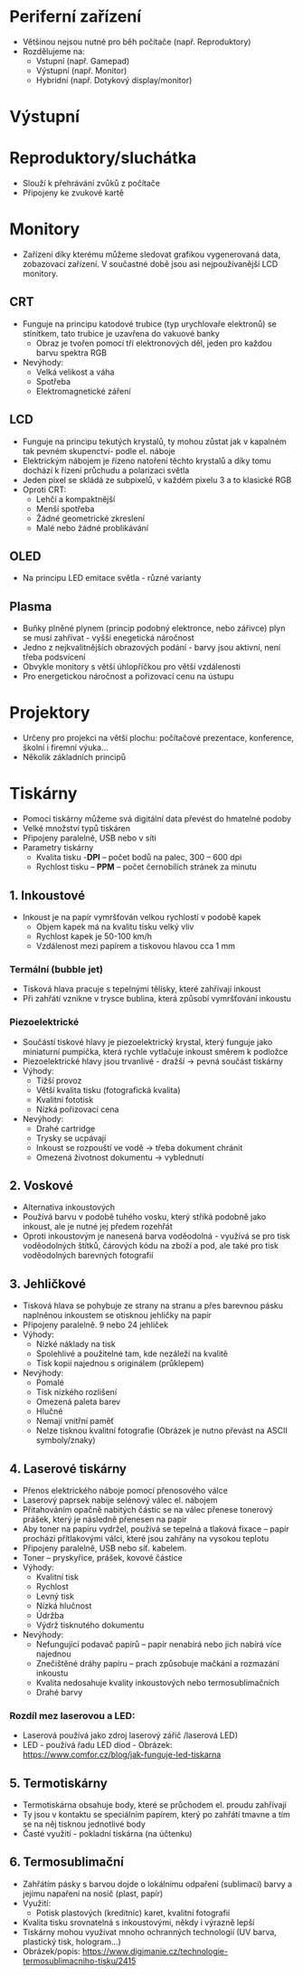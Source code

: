# Periferní zařízení
* Většinou nejsou nutné pro běh počítače (např. Reproduktory)
* Rozdělujeme na:
  * Vstupní (např. Gamepad)
  * Výstupní (např. Monitor)
  * Hybridní (např. Dotykový display/monitor)
  
# Výstupní
# Reproduktory/sluchátka
* Slouží k přehrávání zvůků z počítače
* Připojeny ke zvukové kartě

# Monitory
* Zařízení díky kterému můžeme sledovat grafikou vygenerovaná data, zobazovací zařízení. V součastné době jsou asi nejpoužívanější LCD monitory.
## CRT
* Funguje na principu katodové trubice (typ urychlovaře elektronů) se stínítkem, tato trubice je uzavřena do vakuové banky
  * Obraz je tvořen pomocí tří elektronových děl, jeden pro každou barvu spektra RGB
* Nevýhody:
  * Velká velikost a váha
  * Spotřeba
  * Elektromagnetické záření
## LCD
* Funguje na principu tekutých krystalů, ty mohou zůstat jak v kapalném tak pevném skupenctví- podle el. náboje
* Elektrickým nábojem je řízeno natoření těchto krystalů a díky tomu dochází k řízení průchudu a polarizaci světla
* Jeden pixel se skládá ze subpixelů, v každém pixelu 3 a to klasické RGB
* Oproti CRT:
  * Lehčí a kompaktnější
  * Menší spotřeba
  * Žádné geometrické zkreslení
  * Malé nebo žádné problikávání
## OLED
* Na principu LED emitace světla - různé varianty
## Plasma
* Buňky plněné plynem (princip podobný elektronce, nebo zářivce) plyn se musí zahřívat - vyšší enegetická náročnost
* Jedno z nejkvalitnějších obrazových podání - barvy jsou aktivní, není třeba podsvícení
* Obvykle monitory s větší úhlopříčkou pro větší vzdálenosti
* Pro energetickou náročnost a pořizovací cenu na ústupu

# Projektory
* Určeny pro projekci na větší plochu: počítačové prezentace, konference, školní i firemní výuka...
* Několik základních principů

# Tiskárny
* Pomocí tiskárny můžeme svá digitální data převést do hmatelné podoby
* Velké množství typů tiskáren
* Připojeny paralelně, USB nebo v síti
* Parametry tiskárny
  * Kvalita tisku -**DPI** – počet bodů na palec, 300 – 600 dpi
  * Rychlost tisku – **PPM** – počet černobílích stránek za minutu
## 1. Inkoustové
* Inkoust je na papír vymršťován velkou rychlostí v podobě kapek
  * Objem kapek má na kvalitu tisku velký vliv
  * Rychlost kapek je 50-100 km/h
  * Vzdálenost mezi papírem a tiskovou hlavou cca 1 mm
### Termální (bubble jet)
* Tisková hlava pracuje s tepelnými tělísky, které zahřívají inkoust
* Při zahřátí vznikne v trysce bublina, která způsobí vymršťování inkoustu
### Piezoelektrické
* Součástí tiskové hlavy je piezoelektrický krystal, který funguje jako miniaturní pumpička, která rychle vytlačuje inkoust směrem k podložce
* Piezoelektrické hlavy jsou trvanlivé - dražší → pevná součást tiskárny
* Výhody:
  * Tižší provoz
  * Větší kvalita tisku (fotografická kvalita)
  * Kvalitní fototisk
  * Nízká pořizovací cena
* Nevýhody:
  * Drahé cartridge
  * Trysky se ucpávají
  * Inkoust se rozpouští ve vodě → třeba dokument chránit
  * Omezená životnost dokumentu → vyblednutí
## 2. Voskové
* Alternativa inkoustových
* Používá barvu v podobě tuhého vosku, který stříká podobně jako inkoust, ale je nutné jej předem rozehřát
* Oproti inkoustovým je nanesená barva voděodolná - využívá se pro tisk voděodolných štítků, čárových kódu na zboží a pod, ale také pro tisk voděodolných barevných fotografií
## 3. Jehličkové
* Tisková hlava se pohybuje ze strany na stranu a přes barevnou pásku naplněnou inkoustem se otisknou jehličky na papír
* Připojeny paralelně. 9 nebo 24 jehliček
* Výhody:
  * Nízké náklady na tisk
  * Spolehlivé a použitelné tam, kde nezáleží na kvalitě
  * Tisk kopií najednou s originálem (průklepem)
* Nevýhody:
  * Pomalé
  * Tisk nízkého rozlišení
  * Omezená paleta barev
  * Hlučné
  * Nemají vnitřní paměť
  * Nelze tisknou kvalitní fotografie (Obrázek je nutno převást na ASCII symboly/znaky)
## 4. Laserové tiskárny
* Přenos elektrického náboje pomocí přenosového válce
* Laserový paprsek nabije selénový válec el. nábojem 
* Přitahováním opačně nabitých částic se na válec přenese tonerový prášek, který je následně přenesen na papír
* Aby toner na papíru vydržel, používá se tepelná a tlaková fixace – papír prochází přítlakovými válci, které jsou zahřány na vysokou teplotu
* Připojeny paralelně, USB nebo síť. kabelem.
* Toner – pryskyřice, prášek, kovové částice
* Výhody:
  * Kvalitní tisk
  * Rychlost
  * Levný tisk
  * Nízká hlučnost
  * Údržba
  * Výdrž tisknutého dokumentu
* Nevýhody:
  * Nefungující podavač papírů – papír nenabírá nebo jich nabírá více najednou
  * Znečištěné dráhy papíru – prach způsobuje mačkání a rozmazání inkoustu
  * Kvalita nedosahuje kvality inkoustových nebo termosublimačních
  * Drahé barvy
### Rozdíl mez laserovou a LED:
* Laserová používá jako zdroj laserový zářič /laserová LED) 
* LED - používá řadu LED diod - Obrázek: https://www.comfor.cz/blog/jak-funguje-led-tiskarna
## 5. Termotiskárny
* Termotiskárna obsahuje body, které se průchodem el. proudu zahřívají
* Ty jsou v kontaktu se speciálním papírem, který po zahřátí tmavne a tím se na něj tisknou jednotlivé body
* Časté využití - pokladní tiskárna (na účtenku)
## 6. Termosublimační
* Zahřátím pásky s barvou dojde o lokálnímu odpaření (sublimaci) barvy a jejímu napaření na nosič (plast, papír)
* Využití: 
  * Potisk plastových (kreditníc) karet, kvalitní fotografií
* Kvalita tisku srovnatelná s inkoustovými, někdy i výrazně lepší
* Tiskárny mohou využívat mnoho ochranných technologií (UV barva, plastický tisk, hologram...)
* Obrázek/popis: https://www.digimanie.cz/technologie-termosublimacniho-tisku/2415
